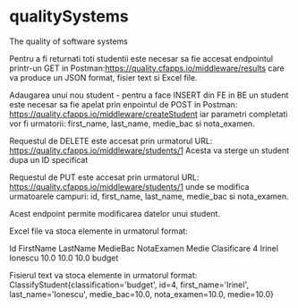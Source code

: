 # qualitySystems
The quality of software systems

Pentru a fi returnati toti studentii este necesar sa fie accesat endpointul printr-un GET in Postman:https://quality.cfapps.io/middleware/results care va produce un JSON format, fisier text si Excel file.

Adaugarea unui nou student - pentru a face INSERT din FE in BE un student este necesar sa fie apelat prin enpointul de POST in Postman: https://quality.cfapps.io/middleware/createStudent iar parametri completati vor fi urmatorii: first_name, last_name, medie_bac si nota_examen. 

Requestul de DELETE este accesat prin urmatorul URL: https://quality.cfapps.io/middleware/students/1 Acesta va sterge un student dupa un ID specificat

Requestul de PUT este accesat prin urmatorul URL:  https://quality.cfapps.io/middleware/students/1 unde se modifica urmatoarele campuri: id, first_name, last_name, medie_bac si nota_examen. 

Acest endpoint permite modificarea datelor unui student. 

Excel file va stoca elemente in urmatorul format:

Id	FirstName	LastName	MedieBac	NotaExamen	Medie	Clasificare
4	  Irinel	  Ionescu	  10.0	    10.0	      10.0	  budget
 
Fisierul text va stoca elemente in urmatorul format:
ClassifyStudent{classification='budget', id=4, first_name='Irinel', last_name='Ionescu', medie_bac=10.0, nota_examen=10.0, medie=10.0} 
